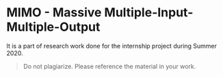 # MIMO - Massive Multiple-Input-Multiple-Output
It is a part of research work done for the internship project during Summer 2020.

> Do not plagiarize. Please reference the material in your work.

